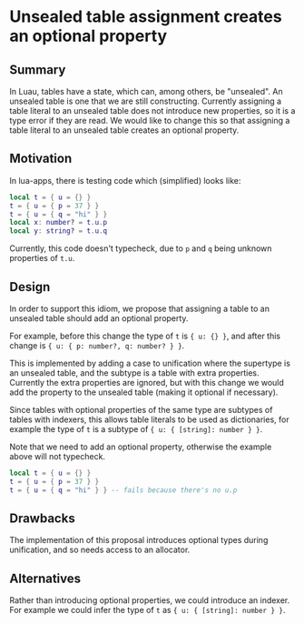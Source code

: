 # Unsealed table assignment creates an optional property

## Summary

In Luau, tables have a state, which can, among others, be "unsealed".
An unsealed table is one that we are still constructing.  Currently
assigning a table literal to an unsealed table does not introduce new
properties, so it is a type error if they are read.
We would like to change this so that assigning a table
literal to an unsealed table creates an optional property.

## Motivation

In lua-apps, there is testing code which (simplified) looks like:

```lua
local t = { u = {} }
t = { u = { p = 37 } }
t = { u = { q = "hi" } }
local x: number? = t.u.p
local y: string? = t.u.q
```

Currently, this code doesn't typecheck, due to `p` and `q` being unknown properties of `t.u`.

## Design

In order to support this idiom, we propose that assigning a table
to an unsealed table should add an optional property.

For example, before this change the type of `t` is `{ u: {} }`,
and after this change is `{ u: { p: number?, q: number? } }`.

This is implemented by adding a case to unification where the supertype
is an unsealed table, and the subtype is a table with extra properties.
Currently the extra properties are ignored, but with this change we would
add the property to the unsealed table (making it optional if necessary).

Since tables with optional properties of the same type are subtypes of
tables with indexers, this allows table literals to be used as dictionaries,
for example the type of `t` is a subtype of `{ u: { [string]: number } }`.

Note that we need to add an optional property, otherwise the example above will not typecheck.
```lua
local t = { u = {} }
t = { u = { p = 37 } }
t = { u = { q = "hi" } } -- fails because there's no u.p
```

## Drawbacks

The implementation of this proposal introduces optional types during unification,
and so needs access to an allocator.

## Alternatives

Rather than introducing optional properties, we could introduce an indexer. For example we could infer the type of 
`t` as `{ u: { [string]: number } }`.

